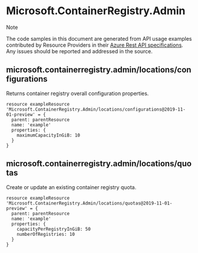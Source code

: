 # Microsoft.ContainerRegistry.Admin
  
> [!NOTE]
> The code samples in this document are generated from API usage examples contributed by Resource Providers in their [Azure Rest API specifications](https://github.com/Azure/azure-rest-api-specs). Any issues should be reported and addressed in the source.


## microsoft.containerregistry.admin/locations/configurations

Returns container registry overall configuration properties.
```bicep
resource exampleResource 'Microsoft.ContainerRegistry.Admin/locations/configurations@2019-11-01-preview' = {
  parent: parentResource 
  name: 'example'
  properties: {
    maximumCapacityInGiB: 10
  }
}
```

## microsoft.containerregistry.admin/locations/quotas

Create or update an existing container registry quota.
```bicep
resource exampleResource 'Microsoft.ContainerRegistry.Admin/locations/quotas@2019-11-01-preview' = {
  parent: parentResource 
  name: 'example'
  properties: {
    capacityPerRegistryInGiB: 50
    numberOfRegistries: 10
  }
}
```
